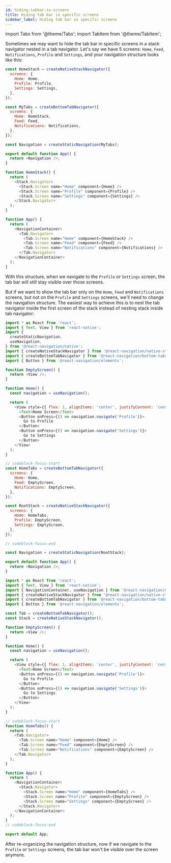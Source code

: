 ```yaml
---
id: hiding-tabbar-in-screens
title: Hiding tab bar in specific screens
sidebar_label: Hiding tab bar in specific screens
---
```


import Tabs from '@theme/Tabs';
import TabItem from '@theme/TabItem';

Sometimes we may want to hide the tab bar in specific screens in a stack navigator nested in a tab navigator. Let's say we have 5 screens: `Home`, `Feed`, `Notifications`, `Profile` and `Settings`, and your navigation structure looks like this:

<Tabs groupId="config" queryString="config">
<TabItem value="static" label="Static" default>

```js name="Hiding tab bar in screens"
const HomeStack = createNativeStackNavigator({
  screens: {
    Home: Home,
    Profile: Profile,
    Settings: Settings,
  },
});

const MyTabs = createBottomTabNavigator({
  screens: {
    Home: HomeStack,
    Feed: Feed,
    Notifications: Notifications,
  },
});

const Navigation = createStaticNavigation(MyTabs);

export default function App() {
  return <Navigation />;
}
```

</TabItem>
<TabItem value="dynamic" label="Dynamic">

```js
function HomeStack() {
  return (
    <Stack.Navigator>
      <Stack.Screen name="Home" component={Home} />
      <Stack.Screen name="Profile" component={Profile} />
      <Stack.Screen name="Settings" component={Settings} />
    </Stack.Navigator>
  );
}

function App() {
  return (
    <NavigationContainer>
      <Tab.Navigator>
        <Tab.Screen name="Home" component={HomeStack} />
        <Tab.Screen name="Feed" component={Feed} />
        <Tab.Screen name="Notifications" component={Notifications} />
      </Tab.Navigator>
    </NavigationContainer>
  );
}
```

</TabItem>
</Tabs>

With this structure, when we navigate to the `Profile` or `Settings` screen, the tab bar will still stay visible over those screens.

But if we want to show the tab bar only on the `Home`, `Feed` and `Notifications` screens, but not on the `Profile` and `Settings` screens, we'll need to change the navigation structure. The easiest way to achieve this is to nest the tab navigator inside the first screen of the stack instead of nesting stack inside tab navigator:

<Tabs groupId="config" queryString="config">
<TabItem value="static" label="Static" default>

```js name="Hiding tabbar" snack version=7
import * as React from 'react';
import { Text, View } from 'react-native';
import {
  createStaticNavigation,
  useNavigation,
} from '@react-navigation/native';
import { createNativeStackNavigator } from '@react-navigation/native-stack';
import { createBottomTabNavigator } from '@react-navigation/bottom-tabs';
import { Button } from '@react-navigation/elements';

function EmptyScreen() {
  return <View />;
}

function Home() {
  const navigation = useNavigation();

  return (
    <View style={{ flex: 1, alignItems: 'center', justifyContent: 'center' }}>
      <Text>Home Screen</Text>
      <Button onPress={() => navigation.navigate('Profile')}>
        Go to Profile
      </Button>
      <Button onPress={() => navigation.navigate('Settings')}>
        Go to Settings
      </Button>
    </View>
  );
}

// codeblock-focus-start
const HomeTabs = createBottomTabNavigator({
  screens: {
    Home: Home,
    Feed: EmptyScreen,
    Notifications: EmptyScreen,
  },
});

const RootStack = createNativeStackNavigator({
  screens: {
    Home: HomeTabs,
    Profile: EmptyScreen,
    Settings: EmptyScreen,
  },
});

// codeblock-focus-end

const Navigation = createStaticNavigation(RootStack);

export default function App() {
  return <Navigation />;
}
```

</TabItem>
<TabItem value="dynamic" label="Dynamic">

```js name="Hiding tabbar" snack version=7
import * as React from 'react';
import { Text, View } from 'react-native';
import { NavigationContainer, useNavigation } from '@react-navigation/native';
import { createNativeStackNavigator } from '@react-navigation/native-stack';
import { createBottomTabNavigator } from '@react-navigation/bottom-tabs';
import { Button } from '@react-navigation/elements';

const Tab = createBottomTabNavigator();
const Stack = createNativeStackNavigator();

function EmptyScreen() {
  return <View />;
}

function Home() {
  const navigation = useNavigation();

  return (
    <View style={{ flex: 1, alignItems: 'center', justifyContent: 'center' }}>
      <Text>Home Screen</Text>
      <Button onPress={() => navigation.navigate('Profile')}>
        Go to Profile
      </Button>
      <Button onPress={() => navigation.navigate('Settings')}>
        Go to Settings
      </Button>
    </View>
  );
}

// codeblock-focus-start
function HomeTabs() {
  return (
    <Tab.Navigator>
      <Tab.Screen name="Home" component={Home} />
      <Tab.Screen name="Feed" component={EmptyScreen} />
      <Tab.Screen name="Notifications" component={EmptyScreen} />
    </Tab.Navigator>
  );
}

function App() {
  return (
    <NavigationContainer>
      <Stack.Navigator>
        <Stack.Screen name="Home" component={HomeTabs} />
        <Stack.Screen name="Profile" component={EmptyScreen} />
        <Stack.Screen name="Settings" component={EmptyScreen} />
      </Stack.Navigator>
    </NavigationContainer>
  );
}
// codeblock-focus-end

export default App;
```

</TabItem>
</Tabs>

After re-organizing the navigation structure, now if we navigate to the `Profile` or `Settings` screens, the tab bar won't be visible over the screen anymore.
